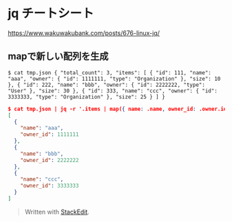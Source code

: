 
# jq チートシート

https://www.wakuwakubank.com/posts/676-linux-jq/

## mapで新しい配列を生成

```
$ cat tmp.json { "total_count": 3, "items": [ { "id": 111, "name": "aaa", "owner": { "id": 1111111, "type": "Organization" }, "size": 10 }, { "id": 222, "name": "bbb", "owner": { "id": 2222222, "type": "User" }, "size": 30 }, { "id": 333, "name": "ccc", "owner": { "id": 3333333, "type": "Organization" }, "size": 25 } ] }
```

```json
$ cat tmp.json | jq -r '.items | map({ name: .name, owner_id: .owner.id })'
[
  {
    "name": "aaa",
    "owner_id": 1111111
  },
  {
    "name": "bbb",
    "owner_id": 2222222
  },
  {
    "name": "ccc",
    "owner_id": 3333333
  }
]
```

> Written with [StackEdit](https://stackedit.io/).
<!--stackedit_data:
eyJoaXN0b3J5IjpbMTkxNTU5Nzc3MF19
-->